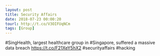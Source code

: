 ```yaml
---
layout: post
title: Security Affairs
date: 2018-07-23 00:00:20
tourl: http://t.co/V3OIFUqNCm
tags: [Group]
---
```

#SingHealth, largest healthcare group in #Singapore, suffered a massive data breach
https://t.co/F21XeY5hX2
#securityaffairs #hacking